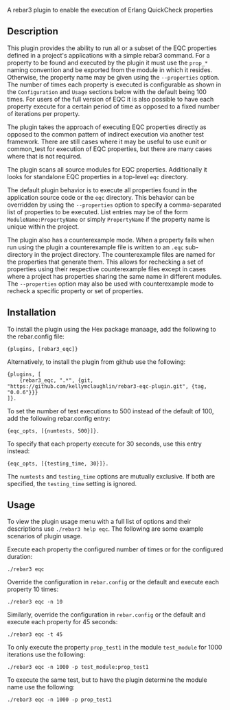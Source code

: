 A rebar3 plugin to enable the execution of Erlang QuickCheck properties

## Description

This plugin provides the ability to run all or a subset of the EQC
properties defined in a project's applications with a simple rebar3
command. For a property to be found and executed by the plugin it must
use the `prop_*` naming convention and be exported from the module in
which it resides. Otherwise, the property name may be given using the
`--properties` option. The number of times each property is executed
is configurable as shown in the `Configuration` and `Usage` sections
below with the default being 100 times. For users of the full version
of EQC it is also possible to have each property execute for a certain
period of time as opposed to a fixed number of iterations per
property.

The plugin takes the approach of executing EQC properties directly as
opposed to the common pattern of indirect execution via another test
framework. There are still cases where it may be useful to use eunit
or common_test for execution of EQC properties, but there are many
cases where that is not required.

The plugin scans all source modules for EQC properties. Additionally
it looks for standalone EQC properties in a top-level `eqc` directory.

The default plugin behavior is to execute all properties found in the
application source code or the `eqc` directory. This behavior can be
overridden by using the `--properties` option to specify a
comma-separated list of properties to be executed. List entries may be
of the form `ModuleName:PropertyName` or simply `PropertyName` if the
property name is unique within the project.

The plugin also has a counterexample mode. When a property fails when
run using the plugin a counterexample file is written to an `.eqc`
sub-directory in the project directory. The counterexample files are
named for the properties that generate them. This allows for
rechecking a set of properties using their respective counterexample
files except in cases where a project has properties sharing the same
name in different modules. The `--properties` option may also be used
with counterexample mode to recheck a specific property or set of
properties.

## Installation

To install the plugin using the Hex package manaage, add the following
to the rebar.config file:

```
{plugins, [rebar3_eqc]}
```

Alternatively, to install the plugin from github use the following:


```
{plugins, [
    {rebar3_eqc, ".*", {git, "https://github.com/kellymclaughlin/rebar3-eqc-plugin.git", {tag, "0.0.6"}}}
]}.

```

To set the number of test executions to 500 instead of the default of
100, add the following rebar.config entry:

```
{eqc_opts, [{numtests, 500}]}.
```

To specify that each property execute for 30 seconds, use this entry instead:

```
{eqc_opts, [{testing_time, 30}]}.
```

The `numtests` and `testing_time` options are mutually exclusive. If
both are specified, the `testing_time` setting is ignored.

## Usage

To view the plugin usage menu with a full list of options and their
descriptions use `./rebar3 help eqc`. The following are some example
scenarios of plugin usage.

Execute each property the configured number of times or for the
configured duration:

```
./rebar3 eqc
```

Override the configuration in `rebar.config` or the default and
execute each property 10 times:

```
./rebar3 eqc -n 10
```

Similarly, override the configuration in `rebar.config` or the default
and execute each property for 45 seconds:

```
./rebar3 eqc -t 45
```

To only execute the property `prop_test1` in the module `test_module`
for 1000 iterations use the following:

```
./rebar3 eqc -n 1000 -p test_module:prop_test1
```

To execute the same test, but to have the plugin determine the module
name use the following:

```
./rebar3 eqc -n 1000 -p prop_test1
```
